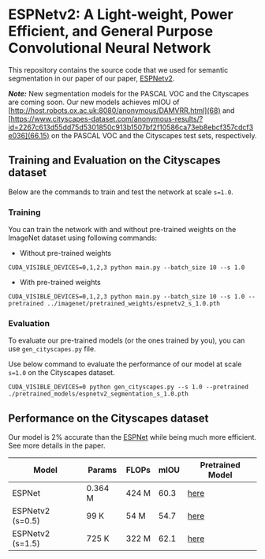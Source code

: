 #  ESPNetv2: A Light-weight, Power Efficient, and General Purpose Convolutional Neural Network

This repository contains the source code that we used for semantic segmentation in our paper of our paper, [ESPNetv2](https://arxiv.org/abs/1811.11431).

***Note:*** New segmentation models for the PASCAL VOC and the Cityscapes are coming soon. Our new models achieves mIOU of [http://host.robots.ox.ac.uk:8080/anonymous/DAMVRR.html](68) and [https://www.cityscapes-dataset.com/anonymous-results/?id=2267c613d55dd75d5301850c913b1507bf2f10586ca73eb8ebcf357cdcf3e036](66.15) on the PASCAL VOC and the Cityscapes test sets, respectively. 


## Training and Evaluation on the Cityscapes dataset

Below are the commands to train and test the network at scale `s=1.0`.

### Training

You can train the network with and without pre-trained weights on the ImageNet dataset using following commands:

 * Without pre-trained weights
``` 
CUDA_VISIBLE_DEVICES=0,1,2,3 python main.py --batch_size 10 --s 1.0
```

 * With pre-trained weights
``` 
CUDA_VISIBLE_DEVICES=0,1,2,3 python main.py --batch_size 10 --s 1.0 --pretrained ../imagenet/pretrained_weights/espnetv2_s_1.0.pth
```

### Evaluation
To evaluate our pre-trained models (or the ones trained by you), you can use `gen_cityscapes.py` file.

Use below command to evaluate the performance of our model at scale `s=1.0` on the Cityscapes dataset.
```
CUDA_VISIBLE_DEVICES=0 python gen_cityscapes.py --s 1.0 --pretrained ./pretrained_models/espnetv2_segmentation_s_1.0.pth
```

## Performance on the Cityscapes dataset

Our model is 2% accurate than the [ESPNet](https://github.com/sacmehta/ESPNet) while being much more efficient. See more details in the paper. 

| Model | Params | FLOPs | mIOU | Pretrained Model |  
| -- | -- | -- | -- | -- |
| ESPNet | 0.364 M  | 424 M   |  60.3 | [here](https://github.com/sacmehta/ESPNet)  |
| ESPNetv2 (s=0.5) | 99 K  | 54 M  | 54.7 | [here](pretrained_models/espnetv2_segmentation_s_0.5.pth) |
| ESPNetv2 (s=1.5) |  725 K | 322 M  | 62.1  | [here](pretrained_models/espnetv2_segmentation_s_1.5.pth) |

